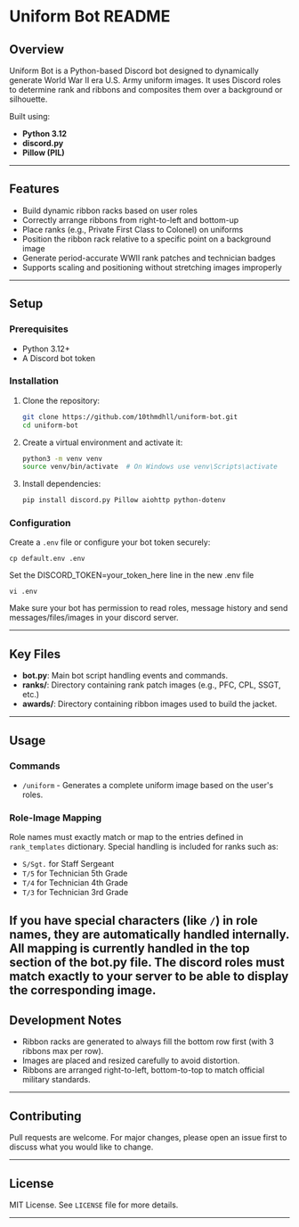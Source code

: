 # Uniform Bot README

## Overview
Uniform Bot is a Python-based Discord bot designed to dynamically generate World War II era U.S. Army uniform images. It uses Discord roles to determine rank and ribbons and composites them over a background or silhouette.

Built using:
- **Python 3.12**
- **discord.py**
- **Pillow (PIL)**

---

## Features
- Build dynamic ribbon racks based on user roles
- Correctly arrange ribbons from right-to-left and bottom-up
- Place ranks (e.g., Private First Class to Colonel) on uniforms
- Position the ribbon rack relative to a specific point on a background image
- Generate period-accurate WWII rank patches and technician badges
- Supports scaling and positioning without stretching images improperly

---

## Setup

### Prerequisites
- Python 3.12+
- A Discord bot token

### Installation
1. Clone the repository:
    ```bash
    git clone https://github.com/10thmdhll/uniform-bot.git
    cd uniform-bot
    ```

2. Create a virtual environment and activate it:
    ```bash
    python3 -m venv venv
    source venv/bin/activate  # On Windows use venv\Scripts\activate
    ```

3. Install dependencies:
    ```bash
    pip install discord.py Pillow aiohttp python-dotenv
    ```

### Configuration
Create a `.env` file or configure your bot token securely:
  ```
  cp default.env .env
  ```
Set the DISCORD_TOKEN=your_token_here line in the new .env file
  ```
  vi .env
  ```
Make sure your bot has permission to read roles, message history and send messages/files/images in your discord server.

---

## Key Files
- **bot.py**: Main bot script handling events and commands.
- **ranks/**: Directory containing rank patch images (e.g., PFC, CPL, SSGT, etc.)
- **awards/**: Directory containing ribbon images used to build the jacket.
---

## Usage

### Commands
- `/uniform` - Generates a complete uniform image based on the user's roles.

### Role-Image Mapping
Role names must exactly match or map to the entries defined in `rank_templates` dictionary. Special handling is included for ranks such as:
- `S/Sgt.` for Staff Sergeant
- `T/5` for Technician 5th Grade
- `T/4` for Technician 4th Grade
- `T/3` for Technician 3rd Grade

If you have special characters (like `/`) in role names, they are automatically handled internally.
All mapping is currently handled in the top section of the bot.py file.
The discord roles must match exactly to your server to be able to display the corresponding image.
---

## Development Notes
- Ribbon racks are generated to always fill the bottom row first (with 3 ribbons max per row).
- Images are placed and resized carefully to avoid distortion.
- Ribbons are arranged right-to-left, bottom-to-top to match official military standards.

---

## Contributing
Pull requests are welcome. For major changes, please open an issue first to discuss what you would like to change.

---

## License
MIT License. See `LICENSE` file for more details.

---
